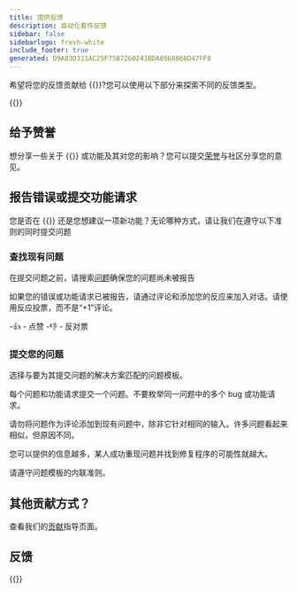 ```yaml
---
title: 提供反馈
description: 自动化套件反馈
sidebar: false
sidebarlogo: fresh-white
include_footer: true
generated: D9A83D311AC25F75B7260241BDA0968068D47FF8
---
```


希望将您的反馈贡献给 {{<product-name>}}?您可以使用以下部分来探索不同的反馈类型。

{{<toc>}}

## 给予赞誉

想分享一些关于 {{<product-name>}} 或功能及其对您的影响？您可以提交[荣誉](https://github.com/microsoft/powercat-automation-kit/issues/new?assignees=&labels=automation-kit%2Ckudos&template=4-automation-kit-kudos.yml&title=%5BAutomation+Kit+-+Kudos%5D+Your+summary)与社区分享您的意见。

## 报告错误或提交功能请求

您是否在 {{<product-name>}} 还是您想建议一项新功能？无论哪种方式，请让我们在遵守以下准则的同时提交问题

### 查找现有问题

在提交问题之前，请搜索[问题](https://github.com/microsoft/automation-kit/issues)确保您的问题尚未被报告

如果您的错误或功能请求已被报告，请通过评论和添加您的反应来加入对话。请使用反应投票，而不是“+1”评论。

-👍 - 点赞
-👎 - 反对票

### 提交您的问题

选择与要为其提交问题的解决方案匹配的问题模板。

每个问题和功能请求提交一个问题。不要枚举同一问题中的多个 bug 或功能请求。

请勿将问题作为评论添加到现有问题中，除非它针对相同的输入。许多问题看起来相似，但原因不同。

您可以提供的信息越多，某人成功重现问题并找到修复程序的可能性就越大。

请遵守问题模板的内联准则。

## 其他贡献方式？

查看我们的[贡献](/zh-hans/contribution)指导页面。

## 反馈

{{<questions name="/content/zh-hans/contribution/feedback.json" completed="感谢您提供反馈" shownavigationbuttons="false" locale="zh-hans">}}
